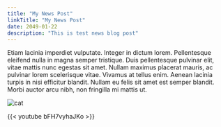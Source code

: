 ```yaml
---
title: "My News Post"
linkTitle: "My News Post"
date: 2049-01-22
description: "This is test news blog post"
---
```


Etiam lacinia imperdiet vulputate. Integer in dictum lorem. Pellentesque eleifend nulla in magna semper tristique. Duis pellentesque pulvinar elit, 
vitae mattis nunc egestas sit amet. Nullam maximus placerat mauris, ac pulvinar lorem scelerisque vitae. 
Vivamus at tellus enim. Aenean lacinia turpis in nisi efficitur blandit. 
Nullam eu felis sit amet est semper blandit. Morbi auctor arcu nibh, non fringilla mi mattis ut.

![cat](https://icatcare.org/app/uploads/2018/07/Thinking-of-getting-a-cat.png)

{{< youtube bFH7vyhaJKo >}}
